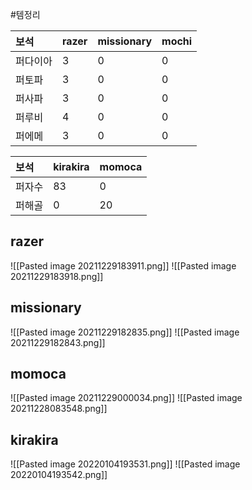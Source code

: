 #템정리 

|보석|razer|missionary|mochi|
|:----|:----|:----|:----|
|퍼다이아|3|0|0|
|퍼토파|3|0|0|
|퍼사파|3|0|0|
|퍼루비|4|0|0|
|퍼에메|3|0|0|

|보석|kirakira|momoca|
|:---|:---|:---|
|퍼자수|83|0|
|퍼해골|0|20|


razer
---

![[Pasted image 20211229183911.png]]
![[Pasted image 20211229183918.png]]


missionary
---

![[Pasted image 20211229182835.png]]
![[Pasted image 20211229182843.png]]


momoca
---
![[Pasted image 20211229000034.png]]
![[Pasted image 20211228083548.png]]


kirakira
---

![[Pasted image 20220104193531.png]]
![[Pasted image 20220104193542.png]]



